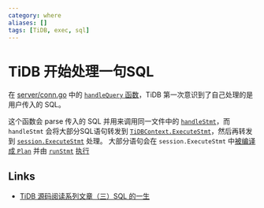 ```yaml
---
category: where
aliases: []
tags: [TiDB, exec, sql]
---
```

# TiDB 开始处理一句SQL

在 [server/conn.go](https://github.com/pingcap/tidb/blob/master/server/conn.go#L1435) 中的 [`handleQuery` 函数](https://github.com/pingcap/tidb/blob/cad8e15db2da8caf2cc0e03b2caa9939e35bf6f0/server/conn.go#L1435)，TiDB 第一次意识到了自己处理的是用户传入的 SQL。

这个函数会 parse 传入的 SQL 并用来调用同一文件中的 [`handleStmt`](https://github.com/pingcap/tidb/blob/cad8e15db2da8caf2cc0e03b2caa9939e35bf6f0/server/conn.go#L1618)，而 `handleStmt` 会将大部分SQL语句转发到 [`TiDBContext.ExecuteStmt`](https://github.com/pingcap/tidb/blob/cad8e15db2da8caf2cc0e03b2caa9939e35bf6f0/server/driver_tidb.go#L216)，然后再转发到 [`session.ExecuteStmt`](https://github.com/pingcap/tidb/blob/cad8e15db2da8caf2cc0e03b2caa9939e35bf6f0/session/session.go#L1373) 处理。
大部分语句会在 `session.ExecuteStmt` 中[被编译成 `Plan`](https://github.com/pingcap/tidb/blob/cad8e15db2da8caf2cc0e03b2caa9939e35bf6f0/session/session.go#L1400) 并由 [`runStmt`](https://github.com/pingcap/tidb/blob/cad8e15db2da8caf2cc0e03b2caa9939e35bf6f0/session/session.go#L1482) [执行](https://github.com/pingcap/tidb/blob/cad8e15db2da8caf2cc0e03b2caa9939e35bf6f0/session/session.go#L1422)

## Links

- [TiDB 源码阅读系列文章（三）SQL 的一生](https://pingcap.com/blog-cn/tidb-source-code-reading-3/)
